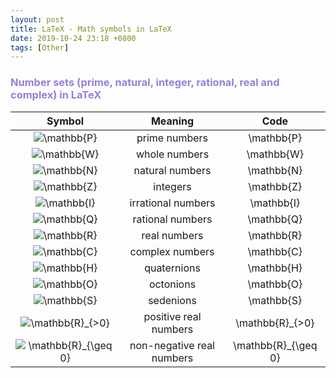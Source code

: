 ```yaml
---
layout: post
title: LaTeX - Math symbols in LaTeX
date: 2019-10-24 23:18 +0800
tags: [Other]
---
```


<!-- Global site tag (gtag.js) - Google Analytics -->
  <script async src="https://www.googletagmanager.com/gtag/js?id=G-TG0XJZG53F"></script>
  <script>
    window.dataLayer = window.dataLayer || [];
    function gtag(){dataLayer.push(arguments);}
    gtag('js', new Date());

    gtag('config', 'G-TG0XJZG53F');
  </script>



### <font color= 977FD7> Number sets (prime, natural, integer, rational, real and complex) in LaTeX</font>

Symbol | Meaning | Code
:---: | :---: | :---:
<img src="https://s0.wp.com/latex.php?latex=%5Cmathbb%7BP%7D&#038;bg=ffffff&#038;fg=000&#038;s=0&#038;c=20201002" alt="&#92;mathbb{P}" title="&#92;mathbb{P}" class="latex" /> | prime numbers  | \mathbb{P}
<img src="https://s0.wp.com/latex.php?latex=%5Cmathbb%7BW%7D&#038;bg=ffffff&#038;fg=000&#038;s=0&#038;c=20201002" alt="&#92;mathbb{W}" title="&#92;mathbb{W}" class="latex" /> | whole numbers | \mathbb{W}
<img src="https://s0.wp.com/latex.php?latex=%5Cmathbb%7BN%7D&#038;bg=ffffff&#038;fg=000&#038;s=0&#038;c=20201002" alt="&#92;mathbb{N}" title="&#92;mathbb{N}" class="latex" /> | natural numbers | \mathbb{N}
<img src="https://s0.wp.com/latex.php?latex=%5Cmathbb%7BZ%7D&#038;bg=ffffff&#038;fg=000&#038;s=0&#038;c=20201002" alt="&#92;mathbb{Z}" title="&#92;mathbb{Z}" class="latex" /> | integers | \mathbb{Z}
<img src="https://s0.wp.com/latex.php?latex=%5Cmathbb%7BI%7D&#038;bg=ffffff&#038;fg=000&#038;s=0&#038;c=20201002" alt="&#92;mathbb{I}" title="&#92;mathbb{I}" class="latex" /> | irrational numbers | \mathbb{I}
<img src="https://s0.wp.com/latex.php?latex=%5Cmathbb%7BQ%7D&#038;bg=ffffff&#038;fg=000&#038;s=0&#038;c=20201002" alt="&#92;mathbb{Q}" title="&#92;mathbb{Q}" class="latex" /> | rational numbers | \mathbb{Q}
<img src="https://s0.wp.com/latex.php?latex=%5Cmathbb%7BR%7D&#038;bg=ffffff&#038;fg=000&#038;s=0&#038;c=20201002" alt="&#92;mathbb{R}" title="&#92;mathbb{R}" class="latex" /> | real numbers | \mathbb{R}
<img src="https://s0.wp.com/latex.php?latex=%5Cmathbb%7BC%7D&#038;bg=ffffff&#038;fg=000&#038;s=0&#038;c=20201002" alt="&#92;mathbb{C}" title="&#92;mathbb{C}" class="latex" /> | complex numbers | \mathbb{C}
<img src="https://s0.wp.com/latex.php?latex=%5Cmathbb%7BH%7D&#038;bg=ffffff&#038;fg=000&#038;s=0&#038;c=20201002" alt="&#92;mathbb{H}" title="&#92;mathbb{H}" class="latex" /> | quaternions | \mathbb{H}
<img src="https://s0.wp.com/latex.php?latex=%5Cmathbb%7BO%7D&#038;bg=ffffff&#038;fg=000&#038;s=0&#038;c=20201002" alt="&#92;mathbb{O}" title="&#92;mathbb{O}" class="latex" /> | octonions | \mathbb{O}
<img src="https://s0.wp.com/latex.php?latex=%5Cmathbb%7BS%7D&#038;bg=ffffff&#038;fg=000&#038;s=0&#038;c=20201002" alt="&#92;mathbb{S}" title="&#92;mathbb{S}" class="latex" /> | sedenions | \mathbb{S}
<img src="https://s0.wp.com/latex.php?latex=%5Cmathbb%7BR%7D_%7B%3E0%7D&#038;bg=ffffff&#038;fg=000&#038;s=0&#038;c=20201002" alt="&#92;mathbb{R}_{&gt;0}" title="&#92;mathbb{R}_{&gt;0}" class="latex" /> | positive real numbers | \mathbb{R}_{&gt;0}
<img src="https://s0.wp.com/latex.php?latex=%5Cmathbb%7BR%7D_%7B%5Cgeq0%7D&#038;bg=ffffff&#038;fg=000&#038;s=0&#038;c=20201002" alt="&#92;mathbb{R}_{&#92;geq0}" title="&#92;mathbb{R}_{&#92;geq0}" class="latex" /> |  non-negative real numbers | \mathbb{R}_{\geq 0}

